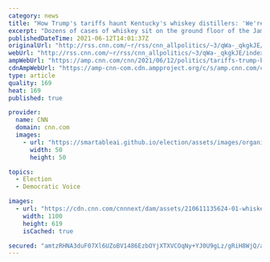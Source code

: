 ```yaml
---
category: news
title: "How Trump's tariffs haunt Kentucky's whiskey distillers: 'We're still on death row'"
excerpt: "Dozens of cases of whiskey sit on the ground floor of the James E. Pepper Distillery in Lexington, Kentucky, ready to be shipped -- but, because President Joe Biden hasn't moved to end trade disputes started under former President Donald Trump, none of it will be going to thirsty customers overseas.\n"
publishedDateTime: 2021-06-12T14:01:37Z
originalUrl: "http://rss.cnn.com/~r/rss/cnn_allpolitics/~3/qWa-_qkgkJE/index.html"
webUrl: "http://rss.cnn.com/~r/rss/cnn_allpolitics/~3/qWa-_qkgkJE/index.html"
ampWebUrl: "https://amp.cnn.com/cnn/2021/06/12/politics/tariffs-trump-biden-whiskey/index.html"
cdnAmpWebUrl: "https://amp-cnn-com.cdn.ampproject.org/c/s/amp.cnn.com/cnn/2021/06/12/politics/tariffs-trump-biden-whiskey/index.html"
type: article
quality: 169
heat: 169
published: true

provider:
  name: CNN
  domain: cnn.com
  images:
    - url: "https://smartableai.github.io/election/assets/images/organizations/cnn.com-50x50.jpg"
      width: 50
      height: 50

topics:
  - Election
  - Democratic Voice

images:
  - url: "https://cdn.cnn.com/cnnnext/dam/assets/210611135624-01-whiskey-tariffs-super-tease.jpg"
    width: 1100
    height: 619
    isCached: true

secured: "amtzRHNA3duF07Xl6UZoBV1486EzbOYjXTXVCOqNy+YJ0U9gLz/gRiH8WjQ/a6DvSntetFbTEyYeUgEimJyOForLl9cf8kPvDY0wuglyeoPsuZJCGSADlqZsMnCJwRxD18eBqmFieLIIrcT11HtW2JcYOjbySHB04NJ9Cn0jUv5efRxU3//0ONmdJbbM1lWTuc0oq0Y8i6OzwhT4kbmg0rgyuBbLhFlKGlqutEuan1ph2FPMgqcfcyeXXvVc1BQ8rE4WMJQ4WMALTde7e/FQlB8hryAQxPsR4IOdcVcj7jqTfcyCmsHO5nosKL2aiwVyIJgX1NM2P7KB41ZkxYS8DV21l1dzBA/L5xe6Fs502wo=;7X1WbSNS/U3NcHkHQgEfMA=="
---
```


